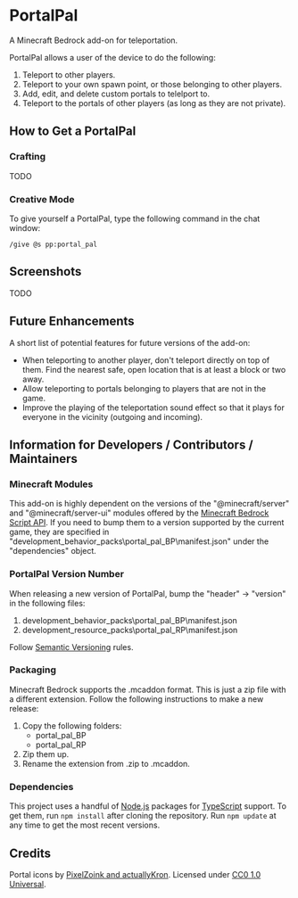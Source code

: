 # PortalPal

A Minecraft Bedrock add-on for teleportation.

PortalPal allows a user of the device to do the following:

1.  Teleport to other players.
2.  Teleport to your own spawn point, or those belonging to other players.
3.  Add, edit, and delete custom portals to telelport to.
4.  Teleport to the portals of other players (as long as they are not private).

## How to Get a PortalPal

### Crafting

TODO

### Creative Mode

To give yourself a PortalPal, type the following command in the chat window:

`/give @s pp:portal_pal`

## Screenshots

TODO

## Future Enhancements

A short list of potential features for future versions of the add-on:

-   When teleporting to another player, don't teleport directly on top of them. Find the nearest safe, open location that is at least a block or two away.
-   Allow teleporting to portals belonging to players that are not in the game.
-   Improve the playing of the teleportation sound effect so that it plays for everyone in the vicinity (outgoing and incoming).

## Information for Developers / Contributors / Maintainers

### Minecraft Modules

This add-on is highly dependent on the versions of the "@minecraft/server" and "@minecraft/server-ui" modules offered by the [Minecraft Bedrock Script API](https://learn.microsoft.com/en-us/minecraft/creator/scriptapi/?view=minecraft-bedrock-experimental). If you need to bump them to a version supported by the current game, they are specified in "development_behavior_packs\portal_pal_BP\manifest.json" under the "dependencies" object.

### PortalPal Version Number

When releasing a new version of PortalPal, bump the "header" -> "version" in the following files:

1.  development_behavior_packs\portal_pal_BP\manifest.json
2.  development_resource_packs\portal_pal_RP\manifest.json

Follow [Semantic Versioning](https://semver.org/) rules.

### Packaging

Minecraft Bedrock supports the .mcaddon format. This is just a zip file with a different extension. Follow the following instructions to make a new release:

1.  Copy the following folders:
    -   portal_pal_BP
    -   portal_pal_RP
2.  Zip them up.
3.  Rename the extension from .zip to .mcaddon.

### Dependencies

This project uses a handful of [Node.js](https://nodejs.org/en) packages for [TypeScript](https://www.typescriptlang.org/) support. To get them, run `npm install` after cloning the repository. Run `npm update` at any time to get the most recent versions.

## Credits

Portal icons by [PixelZoink and actuallyKron](https://actuallykron.itch.io/32x32-2d-portal-asset-pack). Licensed under [CC0 1.0 Universal](https://creativecommons.org/publicdomain/zero/1.0/).
